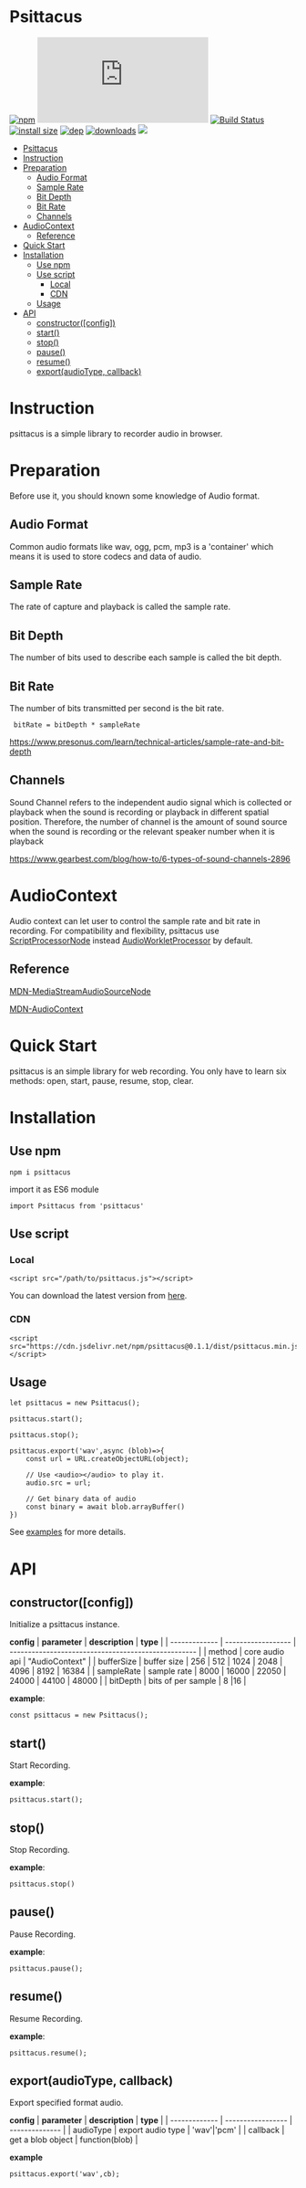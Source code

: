 # Psittacus

[![npm](https://badgen.net/npm/v/psittacus)](https://www.npmjs.com/package/psittacus)
[![gzip size](https://badgen.net/badgesize/gzip/https://cdn.jsdelivr.net/npm/psittacus@0.1.1/dist/psittacus.min.js)](https://cdn.jsdelivr.net/npm/psittacus@0.1.1/dist/psittacus.min.js)
[![Build Status](https://travis-ci.com/qiurenbo/psittacus.svg?branch=master)](https://travis-ci.com/qiurenbo/psittacus)
[![install size](https://packagephobia.com/badge?p=psittacus@0.1.1)](https://packagephobia.com/result?p=psittacus@0.1.1)
[![dep](https://badgen.net/david/dep/qiurenbo/psittacus?label=deps)](https://david-dm.org/qiurenbo/psittacus)
[![downloads](https://badgen.net/npm/types/psittacus)](https://www.npmjs.com/package/psittacuss)
[![](https://data.jsdelivr.com/v1/package/npm/psittacus/badge)](https://www.jsdelivr.com/package/npm/psittacus)

<!-- TOC -->

- [Psittacus](#psittacus)
- [Instruction](#instruction)
- [Preparation](#preparation)
  - [Audio Format](#audio-format)
  - [Sample Rate](#sample-rate)
  - [Bit Depth](#bit-depth)
  - [Bit Rate](#bit-rate)
  - [Channels](#channels)
- [AudioContext](#audiocontext)
  - [Reference](#reference)
- [Quick Start](#quick-start)
- [Installation](#installation)
  - [Use npm](#use-npm)
  - [Use script](#use-script)
    - [Local](#local)
    - [CDN](#cdn)
  - [Usage](#usage)
- [API](#api)
  - [constructor([config])](#constructorconfig)
  - [start()](#start)
  - [stop()](#stop)
  - [pause()](#pause)
  - [resume()](#resume)
  - [export(audioType, callback)](#exportaudiotype-callback)

<!-- /TOC -->

# Instruction

psittacus is a simple library to recorder audio in browser.

# Preparation

Before use it, you should known some knowledge of Audio format.

## Audio Format

Common audio formats like wav, ogg, pcm, mp3 is a 'container' which means it is used to store codecs and data of audio.

## Sample Rate

The rate of capture and playback is called the sample rate.

## Bit Depth

The number of bits used to describe each sample is called the bit depth.

## Bit Rate

The number of bits transmitted per second is the bit rate.

```
 bitRate = bitDepth * sampleRate
```

https://www.presonus.com/learn/technical-articles/sample-rate-and-bit-depth

## Channels

Sound Channel refers to the independent audio signal which is collected or playback when the sound is recording or playback in different spatial position. Therefore, the number of channel is the amount of sound source when the sound is recording or the relevant speaker number when it is playback

https://www.gearbest.com/blog/how-to/6-types-of-sound-channels-2896

# AudioContext

Audio context can let user to control the sample rate and bit rate in recording.
For compatibility and flexibility, psittacus use [ScriptProcessorNode](https://developer.mozilla.org/en-US/docs/Web/API/ScriptProcessorNode) instead [AudioWorkletProcessor](https://developer.mozilla.org/en-US/docs/Web/API/AudioWorkletProcessor) by default.

## Reference

[MDN-MediaStreamAudioSourceNode](https://developer.mozilla.org/en-US/docs/Web/API/MediaStreamAudioSourceNode)

[MDN-AudioContext](https://developer.mozilla.org/en-US/docs/Web/API/AudioContext)

# Quick Start

psittacus is an simple library for web recording. You only
have to learn six methods: open, start, pause, resume, stop, clear.

# Installation

## Use npm

```
npm i psittacus
```

import it as ES6 module

```
import Psittacus from 'psittacus'
```

## Use script

### Local

```
<script src="/path/to/psittacus.js"></script>
```

You can download the latest version from [here](https://github.com/qiurenbo/psittacus/releases).

### CDN

```
<script src="https://cdn.jsdelivr.net/npm/psittacus@0.1.1/dist/psittacus.min.js"></script>
```

## Usage

```
let psittacus = new Psittacus();

psittacus.start();

psittacus.stop();

psittacus.export('wav',async (blob)=>{
    const url = URL.createObjectURL(object);

    // Use <audio></audio> to play it.
    audio.src = url;

    // Get binary data of audio
    const binary = await blob.arrayBuffer()
})
```

See [examples](./example) for more details.

# API

## constructor([config])

Initialize a psittacus instance.

**config**
| **parameter** | **description** | **type** |
| ------------- | ------------------ | --------------------------------------------------- |
| method | core audio api | "AudioContext" |
| bufferSize | buffer size | 256 \| 512 \| 1024 \| 2048 \| 4096 \| 8192 \| 16384 |
| sampleRate | sample rate | 8000 \| 16000 \| 22050 \| 24000 \| 44100 \| 48000 |
| bitDepth | bits of per sample | 8 \|16 |

**example**:

```
const psittacus = new Psittacus();
```

## start()

Start Recording.

**example**:

```
psittacus.start();
```

## stop()

Stop Recording.

**example**:

```
psittacus.stop()
```

## pause()

Pause Recording.

**example**:

```
psittacus.pause();
```

## resume()

Resume Recording.

**example**:

```
psittacus.resume();
```

## export(audioType, callback)

Export specified format audio.

**config**
| **parameter** | **description** | **type** |
| ------------- | ----------------- | -------------- |
| audioType | export audio type | 'wav'\|'pcm' |
| callback | get a blob object | function(blob) |

**example**

```
psittacus.export('wav',cb);
```
